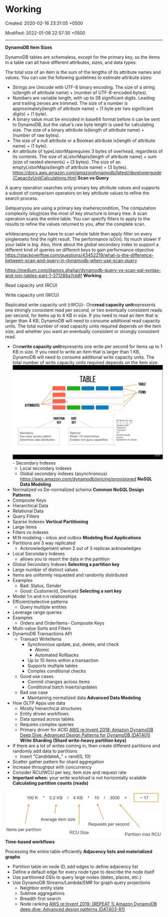 # Working

Created: 2020-02-16 23:31:05 +0500

Modified: 2022-01-08 22:57:30 +0500

---

**DynamoDB Item Sizes**

DynamoDB tables are schemaless, except for the primary key, so the items in a table can all have different attributes, sizes, and data types.

The total size of an item is the sum of the lengths of its attribute names and values. You can use the following guidelines to estimate attribute sizes:
-   Strings are Unicode with UTF-8 binary encoding. The size of a string is(length of attribute name) + (number of UTF-8-encoded bytes).
-   Numbers are variable length, with up to 38 significant digits. Leading and trailing zeroes are trimmed. The size of a number is approximately(length of attribute name) + (1 byte per two significant digits) + (1 byte).
-   A binary value must be encoded in base64 format before it can be sent to DynamoDB, but the value's raw byte length is used for calculating size. The size of a binary attribute is(length of attribute name) + (number of raw bytes).
-   The size of a null attribute or a Boolean attribute is(length of attribute name) + (1 byte).
-   An attribute of typeListorMaprequires 3 bytes of overhead, regardless of its contents. The size of aListorMapis(length of attribute name) + sum (size of nested elements) + (3 bytes). The size of an emptyListorMapis(length of attribute name) + (3 bytes).
<https://docs.aws.amazon.com/amazondynamodb/latest/developerguide/CapacityUnitCalculations.html>
**Scan vs Query**

A query operation searches only primary key attribute values and supports a subset of comparison operators on key attribute values to refine the search process.

Getqueryyou are using a primary key inwherecondition, The computation complexity islog(n)as the most of key structure is binary tree.
A scan operation scans the entire table. You can specify filters to apply to the results to refine the values returned to you, after the complete scan.

whilescanquery you have to scan whole table then apply filter on every singlerowto find the right result. The performance isO(n). Its much slower if your table is big.
Also, think about the global secondary index to support a different kind of queries on different keys to gain performance objective
<https://stackoverflow.com/questions/43452219/what-is-the-difference-between-scan-and-query-in-dynamodb-when-use-scan-query>

<https://medium.com/@amos.shahar/dynamodb-query-vs-scan-sql-syntax-and-join-tables-part-1-371288a7cb8f>
**Working**

Read capacity unit (RCU)

Write capacity unit (WCU)

Replicated write capacity unit (rWCU)-   One**read capacity unit**represents one strongly consistent read per second, or two eventually consistent reads per second, for items up to 4 KB in size. If you need to read an item that is larger than 4 KB, DynamoDB will need to consume additional read capacity units. The total number of read capacity units required depends on the item size, and whether you want an eventually consistent or strongly consistent read.
-   One**write capacity unit**represents one write per second for items up to 1 KB in size. If you need to write an item that is larger than 1 KB, DynamoDB will need to consume additional write capacity units. The total number of write capacity units required depends on the item size.
![ATTRIBUTES PARTITION KEY Mandatory Key-value access pattern Determines data distribution TABLE SORT KEY Optional Model 1 relationships Enables rich query capabilities TABLE ITEMS All items for key "begins with" "between" "contains" "in" sorted results counts top/bottom N values ](media/AWS-DynamoDB_Working-image1.png)-   Secondary Indexes
    -   Local secondary indexes
    -   Global secondary indexes (asynchronous)
<https://aws.amazon.com/dynamodb/pricing/provisioned>
**NoSQL Data Modeling**
-   Normalized vs De-normalized schema
**Common NoSQL Design Patterns**
-   Composite Keys
-   Hierarchical Data
-   Relational Data
-   Query Filters
-   Sparse Indexes
**Vertical Partitioning**
-   Large items
-   Filters vs indexes
-   M:N modeling - inbox and outbox
**Modeling Real Applications**
-   Partitions are 3 way replicated
    -   Acknowledgement when 2 out of 3 replicas acknowledges
-   Local Secondary Indexes
    -   allows you to resort the data in the partition
-   Global Secondary Indexes
**Selecting a partition key**
-   Large number of distinct values
-   Items are uniformly requested and randomly distributed
-   Examples
    -   Bad: Status, Gender
    -   Good: CustomerId, DeviceId
**Selecting a sort key**
-   Model 1:n and n:n relationships
-   Efficient/selective patterns
    -   Query multiple entities
-   Leverage range queries
-   Examples
    -   Orders and OrderItems-   Composite Keys
-   Multi-value Sorts and Filters
-   DynamoDB Transactions API
    -   Transact WriteItems
        -   Synchronous update, put, delete, and check
            -   Atomic
            -   Automated Rollbacks
        -   Up to 10 items within a transaction
        -   Supports multiple tables
        -   Complex conditional checks
    -   Good use cases
        -   Commit changes across items
        -   Conditional batch inserts/updates
    -   Bad use case
        -   Maintaining normalized data
**Advanced Data Modeling**
-   How OLTP Apps use data
    -   Mostly hierarchical structures
    -   Entity driven workflows
    -   Data spread across tables
    -   Requires complex queries
    -   Primary driver for ACID
[AWS re:Invent 2018: Amazon DynamoDB Deep Dive: Advanced Design Patterns for DynamoDB (DAT401)](https://www.youtube.com/watch?v=HaEPXoXVf2k)
**Write Sharding (Shard write-heavy partition keys)**
-   If there are a lot of writes coming in, then create different partitions and randomly add data to partitions
    -   Insert "CandidateA_" + rand(0, 10)
-   Scatter gather pattern for shard aggregation
-   Increase throughput with concurrency
-   Consider RCU/WCU per key, item size and request rate
-   **Important when:** your write workload is not horizontally scalable
**Calculating partition counts (reads)**

![100 K 0.2 KB 4 KB 10 3000 - -17 Average item size Requests per second Items per partition RCU Size Partition max RCU ](media/AWS-DynamoDB_Working-image2.png)
**Time-based workflows**

Processing the entire table efficiently
**Adjacency lists and materialized graphs**
-   Partition table on node ID, add edges to define adjacency list
-   Define a default edge for every node type to describe the node itself
-   Use partitioned GSIs to query large nodes (dates, places, etc.)
-   Use DynamoDB Streams/Lambda/EMR for graph query projections
    -   Neighbor entity state
    -   Subtree aggregations
    -   Breadth first search
    -   Node ranking
[AWS re:Invent 2019: [REPEAT 1] Amazon DynamoDB deep dive: Advanced design patterns (DAT403-R1)](https://www.youtube.com/watch?v=6yqfmXiZTlM)

